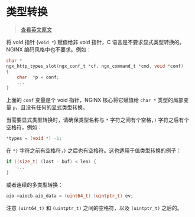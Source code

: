 # 类型转换

> [查看英文原文](https://github.com/openresty/openresty.org/blob/9fa7554feee056304cd788d4584d6cf21442fd3f/v2/en/c-coding-style-guide.md#type-casting)

将 void 指针 (`void *`) 赋值给非 void 指针，C 语言是不要求显式类型转换的。NGINX 编码风格中也不要求。例如：

```C
char *
ngx_http_types_slot(ngx_conf_t *cf, ngx_command_t *cmd, void *conf)
{
    char  *p = conf;
    ...
}
```

上面的 `conf` 变量是个 void 指针，NGINX 核心将它赋值给 `char *` 类型的局部变量 `p`，且没有任何的显式类型转换。

当需要显式类型转换时，请确保类型名称与 `*` 字符之间有个空格，`)` 字符之后有个空格符，例如：

```C
*types = (void *) -1;
```

在 `*)` 字符之前有空格符，`)` 之后也有空格符。这也适用于值类型转换的例子：

```C
if ((size_t) (last - buf) < len) {
    ...
}
```

或者连续的多类型转换：

```C
aio->aiocb.aio_data = (uint64_t) (uintptr_t) ev;
```

注意 `(uint64_t)` 和 `(uintptr_t)` 之间的空格符，以及 `(uintptr_t)` 之后的。